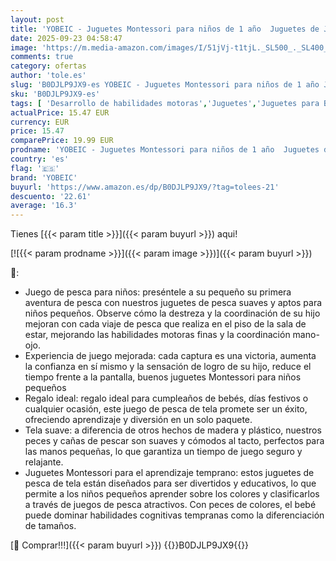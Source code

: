 ```yaml
---
layout: post
title: 'YOBEIC - Juguetes Montessori para niños de 1 año  Juguetes de Juego Preescolar para niños  Juguetes para bebés de 1  2 y 3 años  clasificación de Colores  Regalos para bebés Que aprenden Formas'
date: 2025-09-23 04:58:47
image: 'https://m.media-amazon.com/images/I/51jVj-t1tjL._SL500_._SL400_.jpg'
comments: true
category: ofertas
author: 'tole.es'
slug: 'B0DJLP9JX9-es YOBEIC - Juguetes Montessori para niños de 1 año Juguetes...'
sku: 'B0DJLP9JX9-es'
tags: [ 'Desarrollo de habilidades motoras','Juguetes','Juguetes para Bebés y primera infancia','Juguetes para apilar y encajar','Juguetes y juegos','bebés','yobeic','🇪🇸', ]
actualPrice: 15.47 EUR
currency: EUR
price: 15.47
comparePrice: 19.99 EUR
prodname: 'YOBEIC - Juguetes Montessori para niños de 1 año  Juguetes de Juego Preescolar para niños  Juguetes para bebés de 1  2 y 3 años  clasificación de Colores  Regalos para bebés Que aprenden Formas'
country: 'es'
flag: '🇪🇸'
brand: 'YOBEIC'
buyurl: 'https://www.amazon.es/dp/B0DJLP9JX9/?tag=tolees-21'
descuento: '22.61'
average: '16.3'
---
```


Tienes [{{< param title >}}]({{< param buyurl >}}) aqui!

[![{{< param prodname >}}]({{< param image >}})]({{< param buyurl >}})

🔎:

- Juego de pesca para niños: preséntele a su pequeño su primera aventura de pesca con nuestros juguetes de pesca suaves y aptos para niños pequeños. Observe cómo la destreza y la coordinación de su hijo mejoran con cada viaje de pesca que realiza en el piso de la sala de estar, mejorando las habilidades motoras finas y la coordinación mano-ojo.
- Experiencia de juego mejorada: cada captura es una victoria, aumenta la confianza en sí mismo y la sensación de logro de su hijo, reduce el tiempo frente a la pantalla, buenos juguetes Montessori para niños pequeños
- Regalo ideal: regalo ideal para cumpleaños de bebés, días festivos o cualquier ocasión, este juego de pesca de tela promete ser un éxito, ofreciendo aprendizaje y diversión en un solo paquete.
- Tela suave: a diferencia de otros hechos de madera y plástico, nuestros peces y cañas de pescar son suaves y cómodos al tacto, perfectos para las manos pequeñas, lo que garantiza un tiempo de juego seguro y relajante.
- Juguetes Montessori para el aprendizaje temprano: estos juguetes de pesca de tela están diseñados para ser divertidos y educativos, lo que permite a los niños pequeños aprender sobre los colores y clasificarlos a través de juegos de pesca atractivos. Con peces de colores, el bebé puede dominar habilidades cognitivas tempranas como la diferenciación de tamaños.

[🛒 Comprar!!!]({{< param buyurl >}})
{{<world>}}B0DJLP9JX9{{</world>}}
